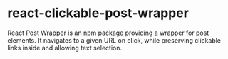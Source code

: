 # react-clickable-post-wrapper
React Post Wrapper is an npm package providing a wrapper for post elements. It navigates to a given URL on click, while preserving clickable links inside and allowing text selection.
